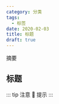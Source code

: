 ```yaml
---
category: 分类
tags:
  - 标签
date: 2020-02-03
title: 标题
draft: true
---
```


摘要

<!-- more -->

## 标题

::: tip 注意
:loudspeaker: 提示
:::
